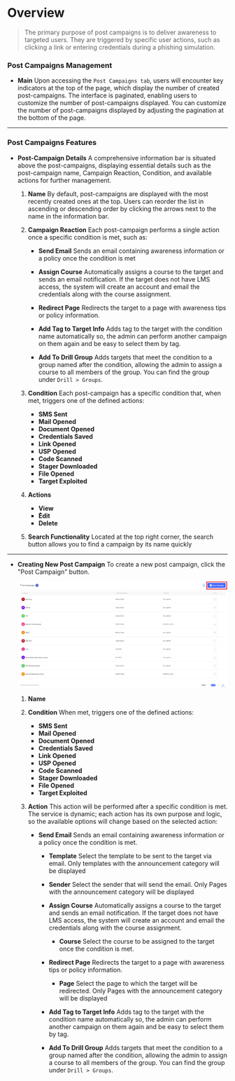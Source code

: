 # Overview
> The primary purpose of post campaigns is to deliver awareness to targeted users. They are triggered by  specific user actions, such as clicking a link or entering credentials during a phishing simulation.

### Post Campaigns Management

- **Main** Upon accessing the `Post Campaigns tab`, users will encounter key indicators at the top of the page, which display the number of created post-campaigns. The interface is paginated, enabling users to customize the number of post-campaigns displayed. You can customize the number of post-campaigns displayed by adjusting the pagination at the bottom of the page.
***
### Post Campaigns Features

- **Post-Campaign Details** A comprehensive information bar is situated above the post-campaigns, displaying essential details such as the post-campaign name, Campaign Reaction, Condition, and available actions for further management.
    
    1. **Name** By default, post-campaigns are displayed with the most recently created ones at the top. Users can reorder the list in ascending or descending order by clicking the arrows next to the name in the information bar.

    2. **Campaign Reaction** Each post-campaign performs a single action once a specific condition is met, such as:

        - **Send Email** Sends an email containing awareness information or a policy once the condition is met

        - **Assign Course** Automatically assigns a course to the target and sends an email notification. If the target does not have LMS access, the system will create an account and email the credentials along with the course assignment.

        - **Redirect Page** Redirects the target to a page with awareness tips or policy information.

        - **Add Tag to Target Info** Adds tag to the target with the condition name automatically so, the admin can perform another campaign on them again and be easy to select them by tag.

        - **Add To Drill Group** Adds targets that meet the condition to a group named after the condition, allowing the admin to assign a course to all members of the group. You can find the group under `Drill > Groups`.

    3. **Condition** Each post-campaign has a specific condition that, when met, triggers one of the defined actions:
        - **SMS Sent**
        - **Mail Opened**
        - **Document Opened**
        - **Credentials Saved**
        - **Link Opened**
        - **USP Opened**
        - **Code Scanned**
        - **Stager Downloaded**
        - **File Opened**
        - **Target Exploited**

    4. **Actions** 
        - **View**
        - **ُEdit**
        - **Delete**

    5. **Search Functionality** Located at the top right corner, the search button allows you to find a campaign by its name quickly

***

- **Creating New Post Campaign** To create a new post campaign, click the "Post Campaign" button.

    ![Do-Phish postCampaign management!](../../assets/do/postCampaign/management.png "Do-Phish postCampaign management")

    1. **Name**

    2. **Condition** When met, triggers one of the defined actions:

        - **SMS Sent**
        - **Mail Opened**
        - **Document Opened**
        - **Credentials Saved**
        - **Link Opened**
        - **USP Opened**
        - **Code Scanned**
        - **Stager Downloaded**
        - **File Opened**
        - **Target Exploited**

    3. **Action** This action will be performed after a specific condition is met. The service is dynamic; each action has its own purpose and logic, so the available options will change based on the selected action:

        - **Send Email** Sends an email containing awareness information or a policy once the condition is met.
            - **Template** Select the template to be sent to the target via email.
            Only templates with the announcement category will be displayed

            - **Sender** Select the sender that will send the email.
            Only Pages with the announcement category will be displayed

            - **Assign Course** Automatically assigns a course to the target and sends an email notification. If the target does not have LMS access, the system will create an account and email the credentials along with the course assignment.
                - **Course** Select the course to be assigned to the target once the condition is met.
            
            - **Redirect Page** Redirects the target to a page with awareness tips or policy information.
                - **Page** Select the page to which the target will be redirected.
                Only Pages with the announcement category will be displayed
            
            - **Add Tag to Target Info** Adds tag to the target with the condition name automatically so, the admin can perform another campaign on them again and be easy to select them by tag.

            - **Add To Drill Group** Adds targets that meet the condition to a group named after the condition, allowing the admin to assign a course to all members of the group. You can find the group under `Drill > Groups`.





